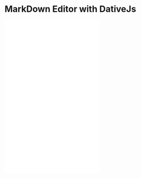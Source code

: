 # MarkDown Editor with DativeJs

<iframe src="MarkDown.html" style="width: 310px;height: 500px;border: none"></iframe>